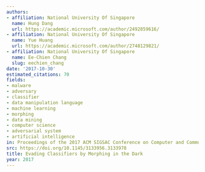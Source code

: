 ```yaml
---
authors:
- affiliation: National University Of Singapore
  name: Hung Dang
  url: https://academic.microsoft.com/author/2492859616/
- affiliation: National University Of Singapore
  name: Yue Huang
  url: https://academic.microsoft.com/author/2748129821/
- affiliation: National University Of Singapore
  name: Ee-Chien Chang
  slug: eechien_chang
date: '2017-10-30'
estimated_citations: 70
fields:
- malware
- adversary
- classifier
- data manipulation language
- machine learning
- morphing
- data mining
- computer science
- adversarial system
- artificial intelligence
in: Proceedings of the 2017 ACM SIGSAC Conference on Computer and Communications Security
src: https://doi.org/10.1145/3133956.3133978
title: Evading Classifiers by Morphing in the Dark
year: 2017
---
```

